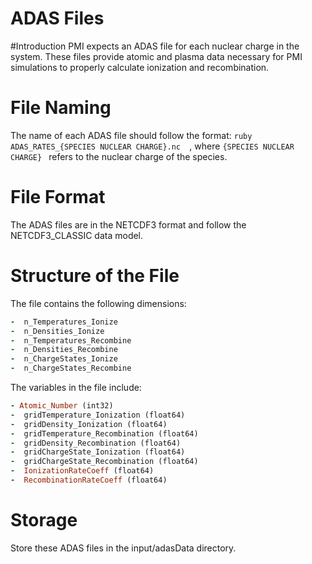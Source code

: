 #  ADAS Files
#Introduction
PMI expects an ADAS file for each nuclear charge in the system. These files provide atomic and plasma data necessary for PMI simulations to properly calculate ionization and recombination.

# File Naming
The name of each ADAS file should follow the format: ```ruby  ADAS_RATES_{SPECIES NUCLEAR CHARGE}.nc  ```, where  ```{SPECIES NUCLEAR CHARGE} ``` refers to the nuclear charge of the species.

# File Format
The ADAS files are in the NETCDF3 format and follow the NETCDF3_CLASSIC data model.

# Structure of the File
The file contains the following dimensions:
```ruby 
-  n_Temperatures_Ionize 
-  n_Densities_Ionize 
-  n_Temperatures_Recombine 
-  n_Densities_Recombine 
-  n_ChargeStates_Ionize 
-  n_ChargeStates_Recombine 
```
 
The variables in the file include:
```ruby 
- Atomic_Number (int32)
-  gridTemperature_Ionization (float64)
-  gridDensity_Ionization (float64)
-  gridTemperature_Recombination (float64)
-  gridDensity_Recombination (float64)
-  gridChargeState_Ionization (float64)
-  gridChargeState_Recombination (float64)
-  IonizationRateCoeff (float64)
-  RecombinationRateCoeff (float64)
```
# Storage
Store these ADAS files in the input/adasData directory.

